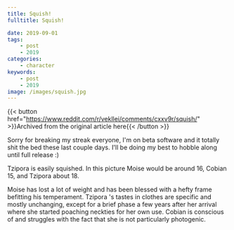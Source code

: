 ```yaml
---
title: Squish!
fulltitle: Squish!

date: 2019-09-01
tags:
    - post
    - 2019
categories:
    - character
keywords:
    - post
    - 2019
image: /images/squish.jpg
---
```

{{< button href="https://www.reddit.com/r/vekllei/comments/cxxv9r/squish/" >}}Archived from the original article here{{< /button >}}

Sorry for breaking my streak everyone, I'm on beta software and it totally shit the bed these last couple days. I'll be doing my best to hobble along until full release :)

Tzipora is easily squished. In this picture Moise would be around 16, Cobian 15, and Tzipora about 18.

Moise has lost a lot of weight and has been blessed with a hefty frame befitting his temperament. Tzipora 's tastes in clothes are specific and mostly unchanging, except for a brief phase a few years after her arrival where she started poaching neckties for her own use. Cobian is conscious of and struggles with the fact that she is not particularly photogenic.
